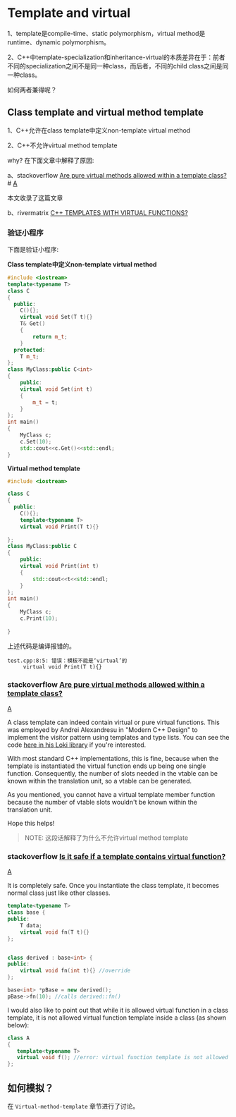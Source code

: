# Template and virtual

1、template是compile-time、static polymorphism，virtual method是runtime、dynamic polymorphism。

2、C++中template-specialization和inheritance-virtual的本质差异在于：前者不同的specialization之间不是同一种class，而后者，不同的child class之间是同一种class。

如何两者兼得呢？

## Class template and virtual method template

1、C++允许在class template中定义non-template virtual method

2、C++不允许virtual method template

why? 在下面文章中解释了原因:

a、stackoverflow [Are pure virtual methods allowed within a template class?](https://stackoverflow.com/questions/8919566/are-pure-virtual-methods-allowed-within-a-template-class) # [A](https://stackoverflow.com/a/8919588)

本文收录了这篇文章

b、rivermatrix [C++ TEMPLATES WITH VIRTUAL FUNCTIONS?](https://rivermatrix.com/c-templates-with-virtual-functions/)



### 验证小程序

下面是验证小程序:

**Class template中定义non-template virtual method**

```c++
#include <iostream>
template<typename T>
class C
{
  public:
    C(){};
    virtual void Set(T t){}
    T& Get()
    {
        return m_t;
    }
  protected:
    T m_t;
};
class MyClass:public C<int>
{
    public:
    virtual void Set(int t)
    {
        m_t = t;
    }
};
int main()
{
    MyClass c;
    c.Set(10);
    std::cout<<c.Get()<<std::endl;
}
```

**Virtual method template**

```c++
#include <iostream>

class C
{
  public:
    C(){};
    template<typename T>
    virtual void Print(T t){}
    
};
class MyClass:public C
{
    public:
    virtual void Print(int t)
    {
        std::cout<<t<<std::endl;
    }
};
int main()
{
    MyClass c;
    c.Print(10);
    
}
```

上述代码是编译报错的。

```
test.cpp:8:5: 错误：模板不能是‘virtual’的
     virtual void Print(T t){}

```



### stackoverflow [Are pure virtual methods allowed within a template class?](https://stackoverflow.com/questions/8919566/are-pure-virtual-methods-allowed-within-a-template-class)

[A](https://stackoverflow.com/a/8919588)

A class template can indeed contain virtual or pure virtual functions. This was employed by Andrei Alexandresu in "Modern C++ Design" to implement the visitor pattern using templates and type lists. You can see the code [here in his Loki library](http://loki-lib.cvs.sourceforge.net/loki-lib/loki/include/loki/Visitor.h?view=markup) if you're interested.

With most standard C++ implementations, this is fine, because when the template is instantiated the virtual function ends up being one single function. Consequently, the number of slots needed in the vtable can be known within the translation unit, so a vtable can be generated.

As you mentioned, you cannot have a virtual template member function because the number of vtable slots wouldn't be known within the translation unit.

Hope this helps!

> NOTE: 这段话解释了为什么不允许virtual method template

### stackoverflow [Is it safe if a template contains virtual function?](https://stackoverflow.com/questions/7962570/is-it-safe-if-a-template-contains-virtual-function)

[A](https://stackoverflow.com/a/7962611)

It is completely safe. Once you instantiate the class template, it becomes normal class just like other classes.

```cpp
template<typename T> 
class base {
public:
    T data;
    virtual void fn(T t){}
};


class derived : base<int> {
public:
    virtual void fn(int t){} //override
};

base<int> *pBase = new derived();
pBase->fn(10); //calls derived::fn()
```

I would also like to point out that while it is allowed virtual function in a class template, it is not allowed virtual function template inside a class (as shown below):

```cpp
class A
{
   template<typename T>
   virtual void f(); //error: virtual function template is not allowed
};
```

## 如何模拟？

在 `Virtual-method-template` 章节进行了讨论。